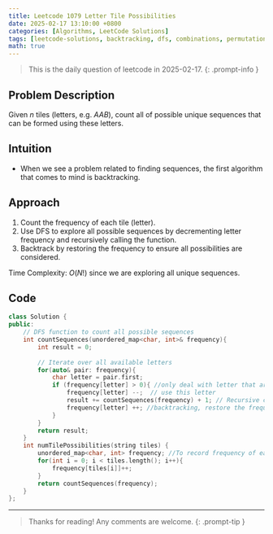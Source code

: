 ```yaml
---
title: Leetcode 1079 Letter Tile Possibilities
date: 2025-02-17 13:10:00 +0800
categories: [Algorithms, LeetCode Solutions]
tags: [leetcode-solutions, backtracking, dfs, combinations, permutations]     # TAG names should always be lowercase
math: true
---
```


> This is the daily question of leetcode in 2025-02-17. 
{: .prompt-info }

## Problem Description

Given $n$ tiles (letters, e.g. $AAB$), count all of possible unique sequences that can be formed using these letters.



## Intuition

- When we see a problem related to finding sequences, the first algorithm that comes to mind is backtracking.



## Approach

1. Count the frequency of each tile (letter). 
2. Use DFS to explore all possible sequences by decrementing letter frequency and recursively calling the function.
3. Backtrack by restoring the frequency to ensure all possibilities are considered.

Time Complexity: $O(N!)$ since we are exploring all unique sequences.



## Code

```c++
class Solution {
public:
    // DFS function to count all possible sequences
    int countSequences(unordered_map<char, int>& frequency){
        int result = 0;
        
        // Iterate over all available letters
        for(auto& pair: frequency){
            char letter = pair.first;
            if (frequency[letter] > 0){ //only deal with letter that are still available
                frequency[letter] --;  // use this letter
                result += countSequences(frequency) + 1; // Recursive call and count this sequence
                frequency[letter] ++; //backtracking, restore the frequency of the letter
            }
        }
        return result;
    }
    int numTilePossibilities(string tiles) {
        unordered_map<char, int> frequency; //To record frequency of each letter
        for(int i = 0; i < tiles.length(); i++){
            frequency[tiles[i]]++;
        }
        return countSequences(frequency);
    }
};
```



---


> Thanks for reading! Any comments are welcome.
{: .prompt-tip }
